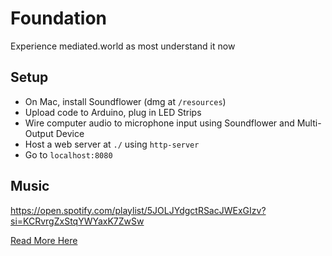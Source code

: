 # Foundation
Experience mediated.world as most understand it now

## Setup
- On Mac, install Soundflower (dmg at `/resources`)
- Upload code to Arduino, plug in LED Strips
- Wire computer audio to microphone input using Soundflower and Multi-Output Device
- Host a web server at `./` using `http-server`
- Go to `localhost:8080`

## Music
https://open.spotify.com/playlist/5JOLJYdgctRSacJWExGIzv?si=KCRvrgZxStqYWYaxK7ZwSw

[Read More Here](https://docs.google.com/document/d/1GwFKA9SEYMTOcuQ8x9SqBIGMCImtfWuO59GSYv3OXto/edit?usp=sharing)
